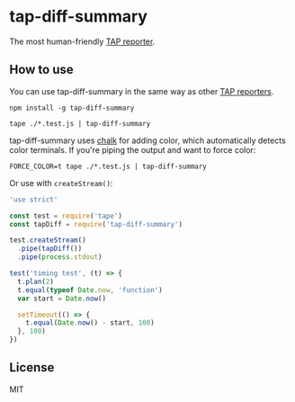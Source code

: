 # tap-diff-summary

The most human-friendly [TAP reporter](https://github.com/substack/tape#pretty-reporters).

## How to use

You can use tap-diff-summary in the same way as other [TAP reporters](https://github.com/substack/tape#pretty-reporters).

```
npm install -g tap-diff-summary
```

```
tape ./*.test.js | tap-diff-summary
```

tap-diff-summary uses [chalk](https://www.npmjs.com/package/chalk) for adding color, which automatically detects
color terminals. If you're piping the output and want to force color:

```
FORCE_COLOR=t tape ./*.test.js | tap-diff-summary
```

Or use with `createStream()`:

```javascript
'use strict'

const test = require('tape')
const tapDiff = require('tap-diff-summary')

test.createStream()
  .pipe(tapDiff())
  .pipe(process.stdout)

test('timing test', (t) => {
  t.plan(2)
  t.equal(typeof Date.now, 'function')
  var start = Date.now()

  setTimeout(() => {
    t.equal(Date.now() - start, 100)
  }, 100)
})
```

## License

MIT
